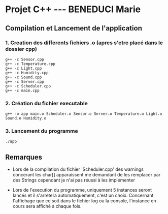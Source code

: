 # Projet C++ --- BENEDUCI Marie

## Compilation et Lancement de l'application

### 1. Creation des differents fichiers .o (apres s'etre placé dans le dossier cpp)
    g++ -c Sensor.cpp
    g++ -c Temperature.cpp
    g++ -c Light.cpp
    g++ -c Humidity.cpp
    g++ -c Sound.cpp
    g++ -c Server.cpp
    g++ -c Scheduler.cpp
    g++ -c main.cpp

### 2. Création du fichier executable
    g++ -o app main.o Scheduler.o Sensor.o Server.o Temperature.o Light.o Sound.o Humidity.o

### 3. Lancement du programme
    ./app

## Remarques

- Lors de la compilation du fichier 'Scheduler.cpp' des warnings concerant les char[] apparaissent me demandant de les remplacer par des Strings cependant je n'ai pas réussi à les implémenter

- Lors de l'execution du programme, uniquement 5 instances seront lancés et il s'arretera automatiquement, c'est un choix. Concernant l'affichage que ce soit dans le fichier log ou la console, l'instance en cours sera affiché à chaque fois.

